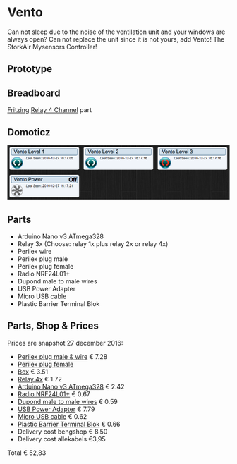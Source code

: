 # Vento

Can not sleep due to the noise of the ventilation unit and your windows are always open? Can not replace the unit since it is not yours, add Vento! The StorkAir Mysensors Controller!
## Prototype


## Breadboard

[Fritzing](http://fritzing.org)
[Relay 4 Channel](https://timgolisch.wordpress.com/2015/09/12/fritzing-4-channel-relay-part/) part

## Domoticz

![Domoticz](https://raw.githubusercontent.com/Tristan79/Vento/master/resources/domoticz.png)

## Parts

 * Arduino Nano v3 ATmega328
 * Relay 3x (Choose: relay 1x plus relay 2x or relay 4x)
 * Perilex wire
 * Perilex plug male
 * Perilex plug female
 * Radio NRF24L01+
 * Dupond male to male wires
 * USB Power Adapter
 * Micro USB cable
 * Plastic Barrier Terminal Blok
 
## Parts, Shop & Prices 

Prices are snapshot 27 december 2016:

 * [Perilex plug male & wire](http://www.bengshop.nl/detailitem.php?articletext=RATIO+PERILEX+AANSLUITSNOER+2M+6A+GROEN+&sess=&shop=0&lang=nl&art_id=13006284) € 7.28
 * [Perilex plug female](http://www.bengshop.nl/detailitem.php?articletext=ABL+SURSUM+PERILEX+16A+KOPPELCONTACTSTOP+WIT+&sess=&shop=0&lang=nl&art_id=12987480)
 * [Box](http://www.bengshop.nl/detailitem.php?sess=&shop=5&lang=nl&art_id=14614105) € 3.51
 * [Relay 4x](https://nl.aliexpress.com/item/1pcs-lot-4-channel-relay-module-4-channel-relay-control-board-with-optocoupler-Relay-Output-4/32325541816.html) € 1.72
 * [Arduino Nano v3 ATmega328](https://nl.aliexpress.com/item/Free-Shipping-1PCS-LOT-For-arduino-Nano-3-0-Atmel-ATmega328-Mini-USB-Board/32773364249.html) € 2.42
 * [Radio NRF24L01+](https://nl.aliexpress.com/item/1pcs-lot-Black-nrf24l01-wireless-module-24l01-2-4g-wireless-module-black-diamond-free-shipping/32649100793.html) € 0.67
 * [Dupond male to male wires](https://nl.aliexpress.com/item/40pcs-lot-10cm-2-54mm-1pin-Female-to-Male-jumper-wire-Dupont-cable/32566136519.html) € 0.59
 * [USB Power Adapter](https://www.allekabels.nl/usb-lader/4508/1196134/usb-thuislader-1000-ma.html) € 7.79
 * [Micro USB cable](https://nl.aliexpress.com/item/Micro-USB-Cable-1m-OD-3-5mm-Available-in-Black-or-White/32599608580.html) € 0.62
 * [Plastic Barrier Terminal Blok](https://nl.aliexpress.com/item/10A-2-Position-Wire-Connector-Plastic-Barrier-Terminal-Block-High-Quality/32714811508.html) € 0.66
 * Delivery cost bengshop € 8.50 
 * Delivery cost allekabels €3,95
 
Total € 52,83


 